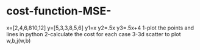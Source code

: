 # cost-function-MSE-
x=[2,4,6,810,12]
y=[5,3,3,8,5,6]
y1=x
y2=.5x
y3=.5x+4
1-plot the points and lines in python
2-calculate the cost for each case
3-3d scatter to plot w,b,j(w,b)
